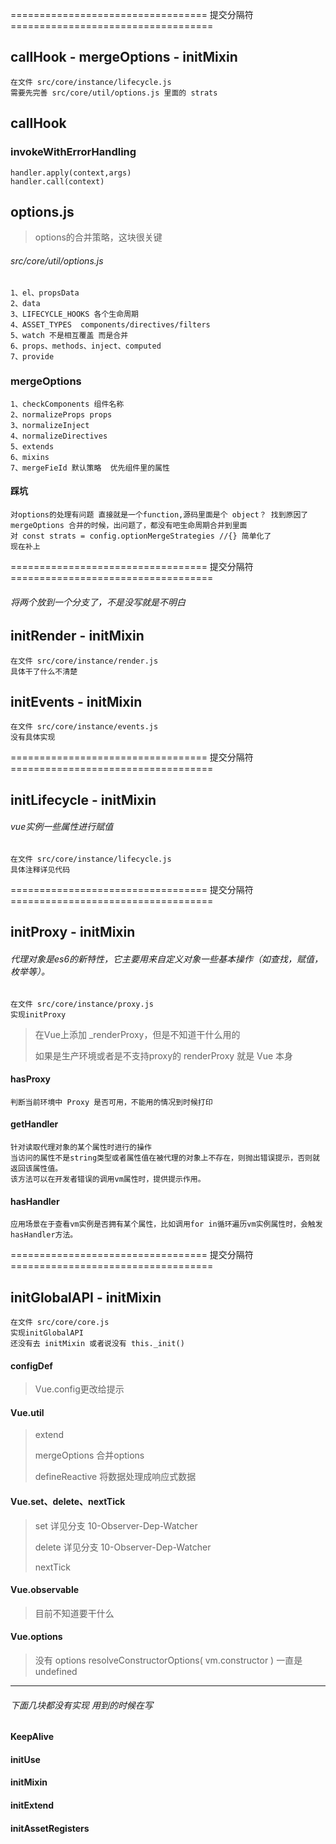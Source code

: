 
==================================  提交分隔符  ===================================

## callHook - mergeOptions - initMixin

    在文件 src/core/instance/lifecycle.js
    需要先完善 src/core/util/options.js 里面的 strats

## callHook

### invokeWithErrorHandling

    handler.apply(context,args)
    handler.call(context)

## options.js
>options的合并策略，这块很关键
###### src/core/util/options.js

    1、el、propsData
    2、data
    3、LIFECYCLE_HOOKS 各个生命周期
    4、ASSET_TYPES  components/directives/filters
    5、watch 不是相互覆盖 而是合并
    6、props、methods、inject、computed
    7、provide

### mergeOptions

    1、checkComponents 组件名称
    2、normalizeProps props
    3、normalizeInject
    4、normalizeDirectives
    5、extends
    6、mixins
    7、mergeFieId 默认策略  优先组件里的属性

#### 踩坑

    对options的处理有问题 直接就是一个function,源码里面是个 object？ 找到原因了
    mergeOptions 合并的时候，出问题了，都没有吧生命周期合并到里面 
    对 const strats = config.optionMergeStrategies //{} 简单化了
    现在补上

==================================  提交分隔符  ===================================

###### 将两个放到一个分支了，不是没写就是不明白

## initRender - initMixin

    在文件 src/core/instance/render.js
    具体干了什么不清楚

## initEvents - initMixin

    在文件 src/core/instance/events.js
    没有具体实现


==================================  提交分隔符  ===================================

## initLifecycle - initMixin

###### vue实例一些属性进行赋值

    在文件 src/core/instance/lifecycle.js
    具体注释详见代码

==================================  提交分隔符  ===================================

## initProxy - initMixin

###### 代理对象是es6的新特性，它主要用来自定义对象一些基本操作（如查找，赋值，枚举等）。


    在文件 src/core/instance/proxy.js
    实现initProxy

> 在Vue上添加 _renderProxy，但是不知道干什么用的
>
> 如果是生产环境或者是不支持proxy的 renderProxy 就是 Vue 本身

#### hasProxy

    判断当前环境中 Proxy 是否可用，不能用的情况到时候打印

#### getHandler

    针对读取代理对象的某个属性时进行的操作
    当访问的属性不是string类型或者属性值在被代理的对象上不存在，则抛出错误提示，否则就返回该属性值。
    该方法可以在开发者错误的调用vm属性时，提供提示作用。

#### hasHandler

    应用场景在于查看vm实例是否拥有某个属性，比如调用for in循环遍历vm实例属性时，会触发hasHandler方法。

==================================  提交分隔符  ===================================

## initGlobalAPI - initMixin

    在文件 src/core/core.js
    实现initGlobalAPI
    还没有去 initMixin 或者说没有 this._init()

#### configDef
>Vue.config更改给提示
#### Vue.util
>extend
>
>mergeOptions 合并options
>
>defineReactive 将数据处理成响应式数据
#### Vue.set、delete、nextTick
>set 详见分支 10-Observer-Dep-Watcher
>
> delete 详见分支 10-Observer-Dep-Watcher
>
> nextTick
#### Vue.observable
> 目前不知道要干什么
#### Vue.options
> 没有 options resolveConstructorOptions( vm.constructor ) 一直是undefined

------------
###### 下面几块都没有实现 用到的时候在写
#### KeepAlive
#### initUse
#### initMixin
#### initExtend
#### initAssetRegisters
